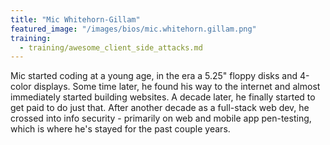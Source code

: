 ```yaml
---
title: "Mic	Whitehorn-Gillam"
featured_image: "/images/bios/mic.whitehorn.gillam.png"
training:
  - training/awesome_client_side_attacks.md
---
```

Mic started coding at a young age, in the era a 5.25" floppy disks and 4-color displays. Some time later, he found his way to the internet and almost immediately started building websites. A decade later, he finally started to get paid to do just that. After another decade as a full-stack web dev, he crossed into info security - primarily on web and mobile app pen-testing, which is where he's stayed for the past couple years.
